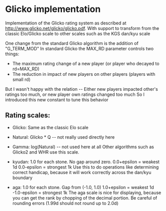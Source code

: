 Glicko implementation
=====================
Implementation of the Glicko rating system as described at http://www.glicko.net/glicko/glicko.pdf.
With support to transform from the classic Elo/Glicko scale to other scales such as the KGS dan/kyu scale


One change from the standard Glicko algorithm is the addition of "G_TERM_MOD"
In standard Glicko the MAX_RD parameter controls two things:

* The maximum rating change of a new player (or player who decayed to rd=MAX_RD)
* The reduction in impact of new players on other players (players with small rd)

But I wasn't happy with the relation --
Either new players impacted other's ratings too much, or new player own ratings changed too much
So I introduced this new constant to tune this behavior


Rating scales:
--------------

* Glicko:
  Same as the classic Elo scale

* Natural:
  Glicko * Q -- not really used directly here

* Gamma:
  log(Natural) -- not used here at all
  Other algorithms such as Glicko2 and WHR use this scale.

* kyudan:
  1.0 for each stone.  No gap around zero.
    0.0+epsilon = weakest   1d
    0.0-epsilon = strongest 1k
  Use this to do operations like determining correct handicap,
  because it will work correctly across the dan/kyu boundary

* aga:
  1.0 for each stone.  Gap from (-1.0, 1.0)
    1.0+epsilon = weakest   1d
   -1.0-epsilon = strongest 1k
  The aga scale is nice for displaying, because you can get the rank
  by chopping of the decimal portion.
  Be careful of rounding errors (1.99d should not round up to 2.0d)


